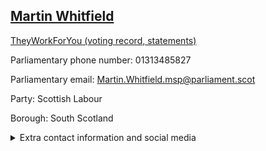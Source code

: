 ## <a href="https://www.parliament.scot/msps/current-and-previous-msps/martin-whitfield">Martin Whitfield</a>

<a href="https://www.theyworkforyou.com/mp/25651/martin_whitfield">TheyWorkForYou (voting record, statements)</a> 

Parliamentary phone number: 01313485827 

Parliamentary email: Martin.Whitfield.msp@parliament.scot 

Party: Scottish Labour 

Borough: South Scotland 

<details><summary>Extra contact information and social media</summary> 
<li>Parliamentary address: The Scottish Parliament, EH99 1SP, Edinburgh</li>
<li>Local office address:</li>
<li>Local office phone number:</li>
<li>Twitter: @_MWhitfield</li>
<li>Facebook: https://www.facebook.com/martinwhitfieldeastlothian</li>
<li>Website: martinwhitfieldmsp.com</li>
</details>